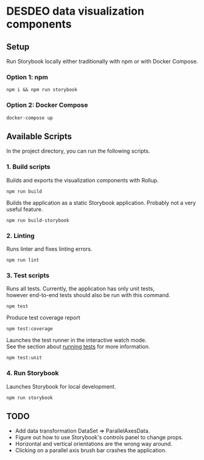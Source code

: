# DESDEO data visualization components

## Setup
Run Storybook locally either traditionally with npm or with Docker Compose.

### Option 1: npm
```
npm i && npm run storybook
```

### Option 2: Docker Compose
```
docker-compose up
```

## Available Scripts
In the project directory, you can run the following scripts.

### 1. Build scripts
Builds and exports the visualization components with Rollup.
```
npm run build
```

Builds the application as a static Storybook application. Probably not a very useful feature.
```
npm run build-storybook
```

### 2. Linting
Runs linter and fixes linting errors.
```
npm run lint
```

### 3. Test scripts
Runs all tests. Currently, the application has only unit tests,\
however end-to-end tests should also be run with this command.
```
npm test
```

Produce test coverage report
```
npm test:coverage
```

Launches the test runner in the interactive watch mode.\
See the section about [running tests](https://facebook.github.io/create-react-app/docs/running-tests) for more information.
```
npm test:unit
```

### 4. Run Storybook
Launches Storybook for local development.
```
npm run storybook
```

## TODO
- Add data transformation DataSet => ParallelAxesData.
- Figure out how to use Storybook's controls panel to change props.
- Horizontal and vertical orientations are the wrong way around.
- Clicking on a parallel axis brush bar crashes the application.